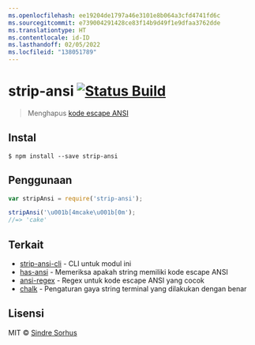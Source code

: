 ```yaml
---
ms.openlocfilehash: ee19204de1797a46e3101e8b064a3cfd4741fd6c
ms.sourcegitcommit: e739004291428ce83f14b9d49f1e9dfaa3762dde
ms.translationtype: HT
ms.contentlocale: id-ID
ms.lasthandoff: 02/05/2022
ms.locfileid: "138051789"
---
```

# <a name="strip-ansi-build-statushttpstravis-ciorgchalkstrip-ansi"></a>strip-ansi [![Status Build](https://travis-ci.org/chalk/strip-ansi.svg?branch=master)](https://travis-ci.org/chalk/strip-ansi)

> Menghapus [kode escape ANSI](http://en.wikipedia.org/wiki/ANSI_escape_code)


## <a name="install"></a>Instal

```
$ npm install --save strip-ansi
```


## <a name="usage"></a>Penggunaan

```js
var stripAnsi = require('strip-ansi');

stripAnsi('\u001b[4mcake\u001b[0m');
//=> 'cake'
```


## <a name="related"></a>Terkait

- [strip-ansi-cli](https://github.com/chalk/strip-ansi-cli) - CLI untuk modul ini
- [has-ansi](https://github.com/chalk/has-ansi) - Memeriksa apakah string memiliki kode escape ANSI
- [ansi-regex](https://github.com/chalk/ansi-regex) - Regex untuk kode escape ANSI yang cocok
- [chalk](https://github.com/chalk/chalk) - Pengaturan gaya string terminal yang dilakukan dengan benar


## <a name="license"></a>Lisensi

MIT © [Sindre Sorhus](http://sindresorhus.com)
